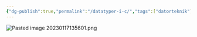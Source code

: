 ```yaml
---
{"dg-publish":true,"permalink":"/datatyper-i-c/","tags":["datorteknik"]}
---
```


![Pasted image 20230117135601.png](/img/user/images/Pasted%20image%2020230117135601.png)
